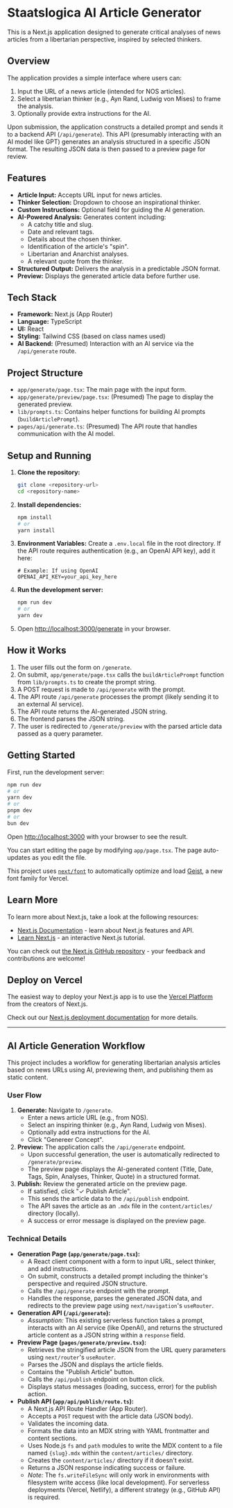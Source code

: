 # Staatslogica AI Article Generator

This is a Next.js application designed to generate critical analyses of news articles from a libertarian perspective, inspired by selected thinkers.

## Overview

The application provides a simple interface where users can:
1.  Input the URL of a news article (intended for NOS articles).
2.  Select a libertarian thinker (e.g., Ayn Rand, Ludwig von Mises) to frame the analysis.
3.  Optionally provide extra instructions for the AI.

Upon submission, the application constructs a detailed prompt and sends it to a backend API (`/api/generate`). This API (presumably interacting with an AI model like GPT) generates an analysis structured in a specific JSON format.
The resulting JSON data is then passed to a preview page for review.

## Features

*   **Article Input:** Accepts URL input for news articles.
*   **Thinker Selection:** Dropdown to choose an inspirational thinker.
*   **Custom Instructions:** Optional field for guiding the AI generation.
*   **AI-Powered Analysis:** Generates content including:
    *   A catchy title and slug.
    *   Date and relevant tags.
    *   Details about the chosen thinker.
    *   Identification of the article's "spin".
    *   Libertarian and Anarchist analyses.
    *   A relevant quote from the thinker.
*   **Structured Output:** Delivers the analysis in a predictable JSON format.
*   **Preview:** Displays the generated article data before further use.

## Tech Stack

*   **Framework:** Next.js (App Router)
*   **Language:** TypeScript
*   **UI:** React
*   **Styling:** Tailwind CSS (based on class names used)
*   **AI Backend:** (Presumed) Interaction with an AI service via the `/api/generate` route.

## Project Structure

*   `app/generate/page.tsx`: The main page with the input form.
*   `app/generate/preview/page.tsx`: (Presumed) The page to display the generated preview.
*   `lib/prompts.ts`: Contains helper functions for building AI prompts (`buildArticlePrompt`).
*   `pages/api/generate.ts`: (Presumed) The API route that handles communication with the AI model.

## Setup and Running

1.  **Clone the repository:**
    ```bash
    git clone <repository-url>
    cd <repository-name>
    ```
2.  **Install dependencies:**
    ```bash
    npm install
    # or
    yarn install
    ```
3.  **Environment Variables:** Create a `.env.local` file in the root directory. If the API route requires authentication (e.g., an OpenAI API key), add it here:
    ```env
    # Example: If using OpenAI
    OPENAI_API_KEY=your_api_key_here 
    ```
4.  **Run the development server:**
    ```bash
    npm run dev
    # or
    yarn dev
    ```
5.  Open [http://localhost:3000/generate](http://localhost:3000/generate) in your browser.

## How it Works

1.  The user fills out the form on `/generate`.
2.  On submit, `app/generate/page.tsx` calls the `buildArticlePrompt` function from `lib/prompts.ts` to create the prompt string.
3.  A POST request is made to `/api/generate` with the prompt.
4.  The API route `/api/generate` processes the prompt (likely sending it to an external AI service).
5.  The API route returns the AI-generated JSON string.
6.  The frontend parses the JSON string.
7.  The user is redirected to `/generate/preview` with the parsed article data passed as a query parameter.

## Getting Started

First, run the development server:

```bash
npm run dev
# or
yarn dev
# or
pnpm dev
# or
bun dev
```

Open [http://localhost:3000](http://localhost:3000) with your browser to see the result.

You can start editing the page by modifying `app/page.tsx`. The page auto-updates as you edit the file.

This project uses [`next/font`](https://nextjs.org/docs/app/building-your-application/optimizing/fonts) to automatically optimize and load [Geist](https://vercel.com/font), a new font family for Vercel.

## Learn More

To learn more about Next.js, take a look at the following resources:

- [Next.js Documentation](https://nextjs.org/docs) - learn about Next.js features and API.
- [Learn Next.js](https://nextjs.org/learn) - an interactive Next.js tutorial.

You can check out [the Next.js GitHub repository](https://github.com/vercel/next.js) - your feedback and contributions are welcome!

## Deploy on Vercel

The easiest way to deploy your Next.js app is to use the [Vercel Platform](https://vercel.com/new?utm_medium=default-template&filter=next.js&utm_source=create-next-app&utm_campaign=create-next-app-readme) from the creators of Next.js.

Check out our [Next.js deployment documentation](https://nextjs.org/docs/app/building-your-application/deploying) for more details.

---

## AI Article Generation Workflow

This project includes a workflow for generating libertarian analysis articles based on news URLs using AI, previewing them, and publishing them as static content.

### User Flow

1.  **Generate:** Navigate to `/generate`.
    *   Enter a news article URL (e.g., from NOS).
    *   Select an inspiring thinker (e.g., Ayn Rand, Ludwig von Mises).
    *   Optionally add extra instructions for the AI.
    *   Click "Genereer Concept".
2.  **Preview:** The application calls the `/api/generate` endpoint.
    *   Upon successful generation, the user is automatically redirected to `/generate/preview`.
    *   The preview page displays the AI-generated content (Title, Date, Tags, Spin, Analyses, Thinker, Quote) in a structured format.
3.  **Publish:** Review the generated article on the preview page.
    *   If satisfied, click "✓ Publish Article".
    *   This sends the article data to the `/api/publish` endpoint.
    *   The API saves the article as an `.mdx` file in the `content/articles/` directory (locally).
    *   A success or error message is displayed on the preview page.

### Technical Details

*   **Generation Page (`app/generate/page.tsx`):**
    *   A React client component with a form to input URL, select thinker, and add instructions.
    *   On submit, constructs a detailed prompt including the thinker's perspective and required JSON structure.
    *   Calls the `/api/generate` endpoint with the prompt.
    *   Handles the response, parses the generated JSON data, and redirects to the preview page using `next/navigation`'s `useRouter`.
*   **Generation API (`/api/generate`):**
    *   *Assumption:* This existing serverless function takes a prompt, interacts with an AI service (like OpenAI), and returns the structured article content as a JSON string within a `response` field.
*   **Preview Page (`pages/generate/preview.tsx`):**
    *   Retrieves the stringified article JSON from the URL query parameters using `next/router`'s `useRouter`.
    *   Parses the JSON and displays the article fields.
    *   Contains the "Publish Article" button.
    *   Calls the `/api/publish` endpoint on button click.
    *   Displays status messages (loading, success, error) for the publish action.
*   **Publish API (`app/api/publish/route.ts`):**
    *   A Next.js API Route Handler (App Router).
    *   Accepts a `POST` request with the article data (JSON body).
    *   Validates the incoming data.
    *   Formats the data into an MDX string with YAML frontmatter and content sections.
    *   Uses Node.js `fs` and `path` modules to write the MDX content to a file named `{slug}.mdx` within the `content/articles/` directory.
    *   Creates the `content/articles/` directory if it doesn't exist.
    *   Returns a JSON response indicating success or failure.
    *   *Note:* The `fs.writeFileSync` will only work in environments with filesystem write access (like local development). For serverless deployments (Vercel, Netlify), a different strategy (e.g., GitHub API) is required.
